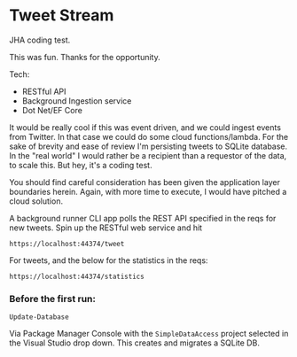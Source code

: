 # Tweet Stream
 
JHA coding test.
 
This was fun. Thanks for the opportunity. 
 
Tech:
- RESTful API 
- Background Ingestion service
- Dot Net/EF Core
 
It would be really cool if this was event driven, and we could ingest events from Twitter. In that case we could do some cloud functions/lambda. For the sake of brevity and ease of review I'm persisting tweets to SQLite database. In the "real world" I would rather be a recipient than a requestor of the data, to scale this. But hey, it's a coding test. 
 
You should find careful consideration has been given the application layer boundaries herein. Again, with more time to execute, I would have pitched a cloud solution.
 
A background runner CLI app polls the REST API specified in the reqs for new tweets. Spin up the RESTful web service and hit 
```
https://localhost:44374/tweet
```
For tweets, and the below for the statistics in the reqs:
```
https://localhost:44374/statistics
```
 
### Before the first run:
```
Update-Database
```
Via Package Manager Console with the `SimpleDataAccess` project selected in the Visual Studio drop down. This creates and migrates a SQLite DB.